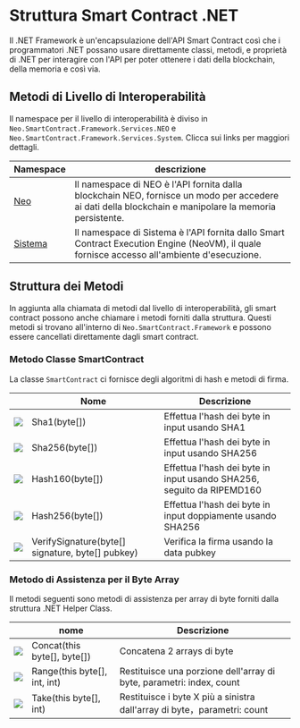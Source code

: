 # Struttura Smart Contract .NET

Il .NET Framework è un'encapsulazione dell'API Smart Contract così che i programmatori .NET possano usare direttamente classi, metodi, e proprietà di .NET per interagire con l'API per poter ottenere i dati della blockchain, della memoria e così via.

## Metodi di Livello di Interoperabilità

Il namespace per il livello di interoperabilità è diviso in `Neo.SmartContract.Framework.Services.NEO` e `Neo.SmartContract.Framework.Services.System`. Clicca sui links per maggiori dettagli. 

| Namespace                  | descrizione                              |
| -------------------------- | ---------------------------------------- |
| [Neo](dotnet/neo.md)       | Il namespace di NEO è l'API fornita dalla blockchain NEO, fornisce un modo per accedere ai dati della blockchain e manipolare la memoria persistente. |
| [Sistema](dotnet/system.md) | Il namespace di Sistema è l'API fornita dallo Smart Contract Execution Engine (NeoVM), il quale fornisce accesso all'ambiente d'esecuzione. |

## Struttura dei Metodi

In aggiunta alla chiamata di metodi dal livello di interoperabilità, gli smart contract possono anche chiamare i metodi forniti dalla struttura. Questi metodi si trovano all'interno di `Neo.SmartContract.Framework` e possono essere cancellati direttamente dagli smart contract.

### Metodo Classe SmartContract

La classe `SmartContract` ci fornisce degli algoritmi di hash e metodi di firma.

|                                                        | Nome                                             | Descrizione                                                  |
| ------------------------------------------------------ | ------------------------------------------------ | ------------------------------------------------------------ |
| ![](https://i-msdn.sec.s-msft.com/dynimg/IC91302.jpeg) | Sha1(byte[])                                     | Effettua l'hash dei byte in input usando SHA1                |
| ![](https://i-msdn.sec.s-msft.com/dynimg/IC91302.jpeg) | Sha256(byte[])                                   | Effettua l'hash dei byte in input usando SHA256              |
| ![](https://i-msdn.sec.s-msft.com/dynimg/IC91302.jpeg) | Hash160(byte[])                                  | Effettua l'hash dei byte in input usando SHA256, seguito da RIPEMD160 |
| ![](https://i-msdn.sec.s-msft.com/dynimg/IC91302.jpeg) | Hash256(byte[])                                  | Effettua l'hash dei byte in input doppiamente usando SHA256  |
| ![](https://i-msdn.sec.s-msft.com/dynimg/IC91302.jpeg) | VerifySignature(byte[] signature, byte[] pubkey) | Verifica la firma usando la data pubkey                      |

### Metodo di Assistenza per il Byte Array

Il metodi seguenti sono metodi di assistenza per array di byte forniti dalla struttura .NET Helper Class.

|                                          | nome                         | Descrizione                              |
| ---------------------------------------- | ---------------------------- | ---------------------------------------- |
| ![](https://i-msdn.sec.s-msft.com/dynimg/IC91302.jpeg) | Concat(this byte[], byte[])  | Concatena 2 arrays di byte                |
| ![](https://i-msdn.sec.s-msft.com/dynimg/IC91302.jpeg) | Range(this byte[], int, int) | Restituisce una porzione dell'array di byte, parametri: index, count |
| ![](https://i-msdn.sec.s-msft.com/dynimg/IC91302.jpeg) | Take(this byte[], int)       | Restituisce i byte X più a sinistra dall'array di byte，parametri: count |
